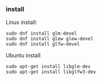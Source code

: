 

### install

Linux install:

    sudo dnf install glm-devel
    sudo dnf install glew glew-devel
    sudo dnf install glfw-devel

Ubuntu install

    sudo apt-get install libglm-dev
    sudo apt-get install libglfw3-dev
